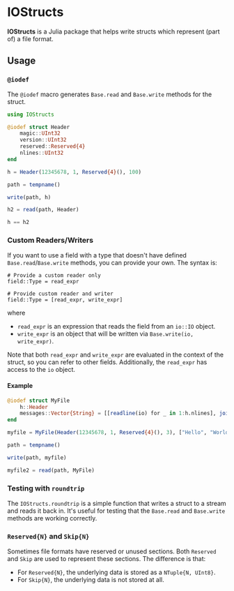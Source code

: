 # IOStructs

**IOStructs** is a Julia package that helps write structs which represent (part of) a file format.

## Usage

### `@iodef`

The `@iodef` macro generates `Base.read` and `Base.write` methods for the struct.

```julia
using IOStructs

@iodef struct Header
    magic::UInt32
    version::UInt32
    reserved::Reserved{4}
    nlines::UInt32
end

h = Header(12345678, 1, Reserved{4}(), 100)

path = tempname()

write(path, h)

h2 = read(path, Header)

h == h2
```

### Custom Readers/Writers

If you want to use a field with a type that doesn't have defined `Base.read`/`Base.write` methods, you can provide your own.  The syntax is:

```
# Provide a custom reader only
field::Type = read_expr

# Provide custom reader and writer
field::Type = [read_expr, write_expr]
```

where

- `read_expr` is an expression that reads the field from an `io::IO` object.
- `write_expr` is an object that will be written via `Base.write(io, write_expr)`.


Note that both `read_expr` and `write_expr` are evaluated in the context of the struct, so you can refer to other fields.  Additionally, the `read_expr` has access to the `io` object.

#### Example

```julia
@iodef struct MyFile
    h::Header
    messages::Vector{String} = [[readline(io) for _ in 1:h.nlines], join(messages, '\n')]
end

myfile = MyFile(Header(12345678, 1, Reserved{4}(), 3), ["Hello", "World", "!!!"])

path = tempname()

write(path, myfile)

myfile2 = read(path, MyFile)
```

### Testing with `roundtrip`

The `IOStructs.roundtrip` is a simple function that writes a struct to a stream and reads it back in.  It's useful for testing that the `Base.read` and `Base.write` methods are working correctly.

### `Reserved{N}` and `Skip{N}`


Sometimes file formats have reserved or unused sections.  Both `Reserved` and `Skip` are used to represent these sections.  The difference is that:

- For `Reserved{N}`, the underlying data is stored as a `NTuple{N, UInt8}`.
- For `Skip{N}`, the underlying data is not stored at all.
